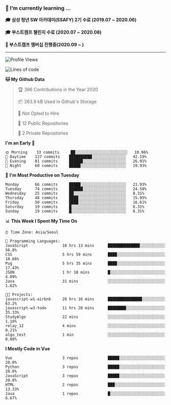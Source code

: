 ### 🌱 I’m currently learning ...

**🎓 삼성 청년 SW 아카데미(SSAFY) 2기 수료 (2019.07 ~ 2020.06)**

**🎓 부스트캠프 챌린지 수료 (2020.07 ~ 2020.08)**

**🏃  부스트캠프 멤버십 진행중(2020.09 ~ )**
 
-----

<!--START_SECTION:waka-->
![Profile Views](http://img.shields.io/badge/Profile%20Views-165-blue)

![Lines of code](https://img.shields.io/badge/From%20Hello%20World%20I%27ve%20Written-34.4%20million%20lines%20of%20code-blue)

**🐱 My Github Data** 

> 🏆 396 Contributions in the Year 2020
 > 
> 📦 263.9 kB Used in Github's Storage 
 > 
> 🚫 Not Opted to Hire
 > 
> 📜 12 Public Repositories
 > 
> 🔑 2 Private Repositories 

**I'm an Early 🐤** 

```text
🌞 Morning    33 commits     ██░░░░░░░░░░░░░░░░░░░░░░░   10.96% 
🌆 Daytime    127 commits    ██████████░░░░░░░░░░░░░░░   42.19% 
🌃 Evening    81 commits     ██████░░░░░░░░░░░░░░░░░░░   26.91% 
🌙 Night      60 commits     █████░░░░░░░░░░░░░░░░░░░░   19.93%

```
📅 **I'm Most Productive on Tuesday** 

```text
Monday       66 commits     █████░░░░░░░░░░░░░░░░░░░░   21.93% 
Tuesday      74 commits     ██████░░░░░░░░░░░░░░░░░░░   24.58% 
Wednesday    25 commits     ██░░░░░░░░░░░░░░░░░░░░░░░   8.31% 
Thursday     48 commits     ████░░░░░░░░░░░░░░░░░░░░░   15.95% 
Friday       50 commits     ████░░░░░░░░░░░░░░░░░░░░░   16.61% 
Saturday     19 commits     █░░░░░░░░░░░░░░░░░░░░░░░░   6.31% 
Sunday       19 commits     █░░░░░░░░░░░░░░░░░░░░░░░░   6.31%

```


📊 **This Week I Spent My Time On** 

```text
⌚︎ Time Zone: Asia/Seoul

💬 Programming Languages: 
JavaScript               18 hrs 13 mins      ██████████████░░░░░░░░░░░   56.8% 
CSS                      5 hrs 59 mins       ████░░░░░░░░░░░░░░░░░░░░░   18.66% 
Pug                      5 hrs 35 mins       ████░░░░░░░░░░░░░░░░░░░░░   17.43% 
JSON                     1 hr 18 mins        █░░░░░░░░░░░░░░░░░░░░░░░░   4.09% 
Java                     31 mins             ░░░░░░░░░░░░░░░░░░░░░░░░░   1.62%

🐱‍💻 Projects: 
javascript-w1-airbnb     20 hrs 16 mins      ███████████████░░░░░░░░░░   63.2% 
javascript-w3-todo       11 hrs 20 mins      ████████░░░░░░░░░░░░░░░░░   35.33% 
StudyAlgo                22 mins             ░░░░░░░░░░░░░░░░░░░░░░░░░   1.18% 
relay_12                 4 mins              ░░░░░░░░░░░░░░░░░░░░░░░░░   0.21% 
algo_test                1 min               ░░░░░░░░░░░░░░░░░░░░░░░░░   0.08%

```

**I Mostly Code in Vue** 

```text
Vue                      3 repos             █████░░░░░░░░░░░░░░░░░░░░   20.0% 
Python                   3 repos             █████░░░░░░░░░░░░░░░░░░░░   20.0% 
JavaScript               3 repos             █████░░░░░░░░░░░░░░░░░░░░   20.0% 
HTML                     2 repos             ███░░░░░░░░░░░░░░░░░░░░░░   13.33% 
Java                     1 repos             █░░░░░░░░░░░░░░░░░░░░░░░░   6.67%

```



<!--END_SECTION:waka-->
